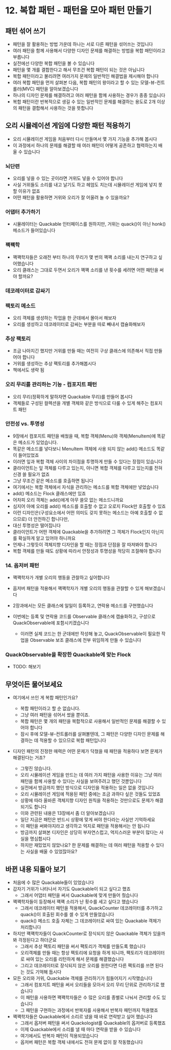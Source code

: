 # 12. 복합 패턴 - 패턴을 모아 패턴 만들기

## 패턴 섞어 쓰기

- 패턴을 잘 활용하는 방법 가운데 하나는 서로 다른 패턴을 섞어쓰는 것입니다
- 여러 패턴을 함께 사용해서 다양한 디자인 문제를 해결하는 방법을 복합 패턴이라고 부릅니다
- 실전에선 다양한 복합 패턴을 볼 수 있습니다
- 패턴을 몇 개를 결합한다고 해서 무조건 복합 패턴이 되는 것은 아닙니다
- 복합 패턴이라고 불리려면 여러가지 문제의 일반적인 해결법을 제시해야 합니다
- 여러 복합 패턴을 먼저 살펴본 다음, 복합 패턴의 왕이라고 할 수 있는 모델-뷰-컨트롤러(MVC) 패턴을 알아보겠습니다
- 하나의 디자인 문제를 해결하려고 여러 패턴을 함께 사용하는 경우가 종종 있습니다
- 복합 패턴이란 반복적으로 생길 수 있는 일반적인 문제를 해결하는 용도로 2개 이상의 패턴을 결합해서 사용하는 것을 뜻합니다

## 오리 시뮬레이션 게임에 다양한 패턴 적용하기

- 오리 시뮬레이션 게임을 처음부터 다시 만들며서 몇 가지 기능을 추가해 봅시다
- 이 과정에서 하나의 문제를 해결할 때 여러 패턴이 어떻게 공존하고 협력하는지 배울 수 있습니다

### 뇌단련

- 오리를 넣을 수 있는 곳이라면 거위도 넣을 수 있어야 합니다
- 사실 거위들도 소리를 내고 날기도 하고 헤엄도 치는데 시뮬레이션 게임에 넣지 못할 이유가 없죠
- 어떤 패턴을 활용하면 거위와 오리가 잘 어울려 놀 수 있을까요?

### 어댑터 추가하기

- 시뮬레이터는 Quackable 인터페이스를 원하지만, 거위는 quack()이 아닌 honk() 메소드가 들어있습니다

### 꽥꽥학

- 꽥꽥학자들은 오래전 부터 하나의 무리가 몇 번의 꽥꽥 소리를 내는지 연구하고 싶어했습니다
- 오리 클래스는 그대로 두면서 오리가 꽥꽥 소리를 낸 횟수를 세려면 어떤 패턴을 써야 할까요?

### 데코레이터로 감싸기

### 팩토리 메소드

- 오리 객체를 생성하는 작업을 한 군데에서 몰아서 해보자
- 오리를 생성하고 데코레이터로 감싸는 부분을 따로 빼내서 캡슐화해보자

### 추상 팩토리

- 조금 나아지긴 했지만 거위를 만들 때는 여전히 구상 클래스에 의존해서 직접 만들어야 합니다
- 거위를 생성하는 추상 팩토리를 추가해봅시다
- 책에서도 생략 됨

### 오리 무리를 관리하는 기능 - 컴포지트 패턴

- 오리 무리(정확하게 말하자면 Quackable 무리)를 만들어 봅시다
- 객체들로 구성된 컬렉션을 개별 객체와 같은 방식으로 다룰 수 있게 해주는 컴포지트 패턴

### 안전성 vs. 투명성

- 9장에서 컴포지트 패턴을 배웠을 때, 복합 객체(Menu)와 객체(MenuItem)에 똑같은 메소드가 있었습니다.
- 똑같은 메소드를 넣다보니 MenuItem 객체에 사용 되지 않는 add() 메소드도 똑같이 들어있었죠
- 이러면 잎과 복합 객체 사이의 차이점을 투명하게 만들 수 있다는 장점이 있습니다
- 클라이언트는 잎 객체를 다루고 있는지, 아니면 복합 객체를 다루고 있는지를 전혀 신경 쓸 필요가 없죠
- 그냥 무조건 같은 메소드를 호출하면 됩니다
- 여기에서는 복합 객체에서 자식을 관리하는 메소드를 복합 객체에만 넣었습니다
- add() 메소드는 Flock 클래스에만 있죠
- 어차피 오리 객체는 add()에게 아무 쓸모 없는 메소드니까요
- 심지어 아예 오리를 add() 메소드를 호출할 수 없고 오로지 Flock만 호출할 수 있죠
- 이런 디자인은(구성요소에서 어떤 의미도 갖지 못하는 메소드는 아예 호출할 수 없으므로) 더 안전하긴 합니다만,
- 대신 투명성은 떨어집니다
- 클라이언트가 어떤 객체에 Quackable을 추가하려면 그 객체가 Flock인지 아닌지를 확실하게 알고 있어야 하니까요
- 언제나 그렇듯이 객체지향 디자인을 할 때는 장점과 단점을 잘 따져봐야 합니다
- 복합 객체를 만들 때도 상황에 따라서 안정성과 투명성을 적당히 조절해야 합니다

### 14. 옵저버 패턴

- 꽥꽥학자가 개별 오리의 행동을 관찰하고 싶어합니다
- 옵저버 패턴을 적용해서 꽥꽥학자가 개별 오리의 행동을 관찰할 수 있게 해보겠습니다

- 2장과에서는 모든 클래스에 일일이 등록하고, 연락용 메소드를 구현했습니다
- 이번에는 등록 및 연락용 코드를 Observable 클래스에 캡슐화하고, 구성으로 QuackObservable에 포함시키겠습니다
  - 이러면 실제 코드는 한 군데에만 작성해 놓고, QuackObservable이 필요한 작업을 Observable 보조 클래스에 전부 위임하게 만들 수 있습니다

### QuackObservable을 확장한 Quackable에 맞는 Flock

- TODO: 해보기

## 무엇이든 물어보세요

- 여기에서 쓰인 게 복합 패턴인가요?

  - 복합 패턴이라고 할 순 없습니다.
  - 그냥 여러 패턴을 섞어서 썼을 뿐이죠.
  - 복합 패턴은 몇 개의 패턴을 복합적으로 사용해서 일반적인 문제를 해결할 수 있어야 합니다
  - 잠시 후에 모델-뷰-컨트롤러를 살펴볼텐데, 그 패턴은 다양한 디자인 문제를 해결하는 데 적용할 수 있으므로 복합 패턴입니다

- 디자인 패턴의 진정한 매력은 어떤 문제가 닥쳤을 때 패턴을 적용하다 보면 문제가 해결된다는 거죠?
  - 그렇진 않습니다.
  - 오리 시뮬레이션 게임을 만드는 데 여러 가지 패턴을 사용한 이유는 그냥 여러 패턴을 함께 사용할 수 있다는 사실을 보여주려고 했던 것뿐입니다
  - 실전에서 방금까지 했던 방식으로 디자인을 적용하는 일은 없을 것입니다
  - 오리 시뮬레이션 게임에 적용된 패턴 중에는 조금 과하다 싶은 것들도 있었죠
  - 상황에 따라 올바른 객체지향 디자인 원칙을 적용하는 것만으로도 문제가 해결되기도 합니다
  - 이와 관련된 내용은 13장에서 좀 더 알아보겠습니다
  - 일단 지금은 패턴은 반드시 상황에 맞게 써야 한다라는 사실만 기억하세요
  - 이 패턴을 써봐야지라고 생각하고 억지로 패턴을 적용해서는 안 됩니다
  - 방금까지 살펴본 디자인은 상당히 부자연스럽고, 억지스러운 부분이 많다는 사실을 명심합시다
  - 하지만 재밌었지 않았나요? 한 문제를 해결하는 데 여러 패턴을 적용할 수 있다는 사실을 배울 수 있었잖아요?

## 바뀐 내용 되돌아 보기

- 처음에 수 많은 Quackable들이 있었습니다
- 갑자기 거위가 나타나서 자기도 Quackable이 되고 싶다고 했죠
  - 그래서 어댑터 패턴을 써서 Quackable에 맞게 만들어 줬습니다
- 꽥꽥학자들이 등장해서 꽥꽥 소리가 난 횟수를 세고 싶다고 했습니다
  - 그래서 데코레이터 패턴을 적용해서, QuackCounter 데코레이터를 추가하고 quack()이 호출된 회수를 셀 수 있게 만들었습니다
  - quack() 메소드 호출 자체는 그 데코레이터로 싸여 있는 Quackable 객체가 처리합니다
- 하지만 꽥꽥학자들이 QuackCounter로 장식되지 않은 Quackable 객체가 있을까 봐 걱정된다고 하더군요
  - 그래서 추상 팩토리 패턴을 써서 팩토리가 객체를 만들도록 했습니다
  - 오리객체를 만들 때는 항상 팩토리에 요청을 하게 되니까, 팩토리가 데코레이터로 싸여 있는 오리를 리턴하게 해서 문제를 해결했습니다
  - 그리고 데코레이터로 장식되지 않은 오리를 원한다면 다른 팩토리를 쓰면 된다는 것도 기억해 둡시다
- 모든 오리와 거위, Quackable 객체를 관리하기가 힘들어지기 시작했습니다
  - 그래서 컴포지트 패턴을 써서 오리들을 모아서 오리 무리 단위로 관리하기로 했습니다
  - 이 패턴을 사용하면 꽥꽥학자들은 수 많은 오리를 종별로 나눠서 관리할 수도 있습니다
  - 그 패턴을 구현하는 과정에서 반복자를 사용해서 반복자 패턴까지 적용했죠
- 꽥꽥학자들은 Quackable에서 소리르 냈을 때 바로 연락받고 싶어 했습니다
  - 그래서 옵저버 패턴을 써서 Quackologist를 Quackable의 옵저버로 등록했죠
  - 이제 Quackable에서 소리를 낼 때 마다 연락을 받을 수 있습니다
  - 여기에서도 반복자 패턴이 적용되었습니다
  - 옵저버 패턴은 복합 객체 내에서도 전혀 문제 없이 잘 작동했습니다
